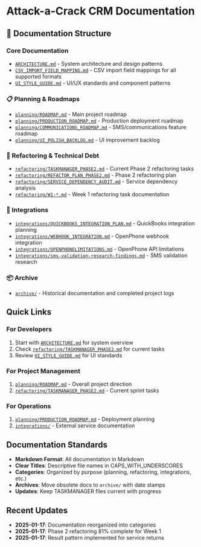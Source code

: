 # Attack-a-Crack CRM Documentation

## 📁 Documentation Structure

### Core Documentation
- [`ARCHITECTURE.md`](./ARCHITECTURE.md) - System architecture and design patterns
- [`CSV_IMPORT_FIELD_MAPPING.md`](./CSV_IMPORT_FIELD_MAPPING.md) - CSV import field mappings for all supported formats
- [`UI_STYLE_GUIDE.md`](./UI_STYLE_GUIDE.md) - UI/UX standards and component patterns

### 📋 Planning & Roadmaps
- [`planning/ROADMAP.md`](./planning/ROADMAP.md) - Main project roadmap
- [`planning/PRODUCTION_ROADMAP.md`](./planning/PRODUCTION_ROADMAP.md) - Production deployment roadmap
- [`planning/COMMUNICATIONS_ROADMAP.md`](./planning/COMMUNICATIONS_ROADMAP.md) - SMS/communications feature roadmap
- [`planning/UI_POLISH_BACKLOG.md`](./planning/UI_POLISH_BACKLOG.md) - UI improvement backlog

### 🔧 Refactoring & Technical Debt
- [`refactoring/TASKMANAGER_PHASE2.md`](./refactoring/TASKMANAGER_PHASE2.md) - Current Phase 2 refactoring tasks
- [`refactoring/REFACTOR_PLAN_PHASE2.md`](./refactoring/REFACTOR_PLAN_PHASE2.md) - Phase 2 refactoring plan
- [`refactoring/SERVICE_DEPENDENCY_AUDIT.md`](./refactoring/SERVICE_DEPENDENCY_AUDIT.md) - Service dependency analysis
- [`refactoring/W1-*.md`](./refactoring/) - Week 1 refactoring task documentation

### 🔌 Integrations
- [`integrations/QUICKBOOKS_INTEGRATION_PLAN.md`](./integrations/QUICKBOOKS_INTEGRATION_PLAN.md) - QuickBooks integration planning
- [`integrations/WEBHOOK_INTEGRATION.md`](./integrations/WEBHOOK_INTEGRATION.md) - OpenPhone webhook integration
- [`integrations/OPENPHONELIMITATIONS.md`](./integrations/OPENPHONELIMITATIONS.md) - OpenPhone API limitations
- [`integrations/sms-validation-research-findings.md`](./integrations/sms-validation-research-findings.md) - SMS validation research

### 📦 Archive
- [`archive/`](./archive/) - Historical documentation and completed project logs

## Quick Links

### For Developers
1. Start with [`ARCHITECTURE.md`](./ARCHITECTURE.md) for system overview
2. Check [`refactoring/TASKMANAGER_PHASE2.md`](./refactoring/TASKMANAGER_PHASE2.md) for current tasks
3. Review [`UI_STYLE_GUIDE.md`](./UI_STYLE_GUIDE.md) for UI standards

### For Project Management
1. [`planning/ROADMAP.md`](./planning/ROADMAP.md) - Overall project direction
2. [`refactoring/TASKMANAGER_PHASE2.md`](./refactoring/TASKMANAGER_PHASE2.md) - Current sprint tasks

### For Operations
1. [`planning/PRODUCTION_ROADMAP.md`](./planning/PRODUCTION_ROADMAP.md) - Deployment planning
2. [`integrations/`](./integrations/) - External service documentation

## Documentation Standards

- **Markdown Format**: All documentation in Markdown
- **Clear Titles**: Descriptive file names in CAPS_WITH_UNDERSCORES
- **Categories**: Organized by purpose (planning, refactoring, integrations, etc.)
- **Archives**: Move obsolete docs to `archive/` with date stamps
- **Updates**: Keep TASKMANAGER files current with progress

## Recent Updates

- **2025-01-17**: Documentation reorganized into categories
- **2025-01-17**: Phase 2 refactoring 81% complete for Week 1
- **2025-01-17**: Result pattern implemented for service returns